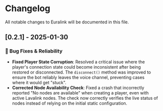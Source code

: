 # Changelog

All notable changes to Euralink will be documented in this file.

## [0.2.1] - 2025-01-30

### 🔧 Bug Fixes & Reliability

- **Fixed Player State Corruption**: Resolved a critical issue where the player's connection state could become inconsistent after being restored or disconnected. The `disconnect()` method was improved to ensure the bot reliably leaves the voice channel, preventing cases where it would get "stuck".
- **Corrected Node Availability Check**: Fixed a crash that incorrectly reported "No nodes are available" when creating a player, even with active Lavalink nodes. The check now correctly verifies the live status of nodes instead of relying on the initial static configuration.
